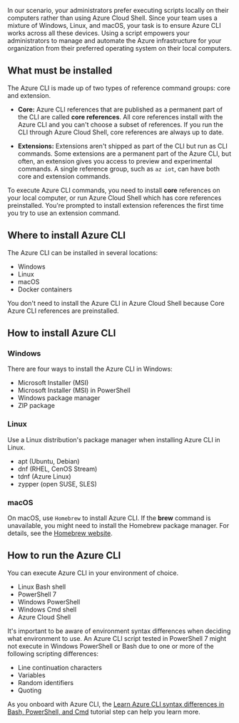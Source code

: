 <!-- markdownlint-disable MD041 -->

In our scenario, your administrators prefer executing scripts locally on their computers rather
than using Azure Cloud Shell. Since your team uses a mixture of Windows, Linux, and macOS, your task
is to ensure Azure CLI works across all these devices. Using a script empowers your
administrators to manage and automate the Azure infrastructure for your organization from their
preferred operating system on their local computers.

## What must be installed

The Azure CLI is made up of two types of reference command groups: core and extension.

* **Core:** Azure CLI references that are published as a permanent part of the CLI are called **core references**. All core references install with the Azure CLI and you can't choose a subset of references. If you run the CLI through Azure Cloud Shell, core references are always up to date.

* **Extensions:** Extensions aren't shipped as part of the CLI but run as CLI commands. Some extensions are a permanent part of the Azure CLI, but often, an extension gives you access to preview and experimental commands. A single reference group, such as `az iot`, can have both core and extension commands.

To execute Azure CLI commands, you need to install **core** references on your local computer, or run Azure Cloud Shell which has core references preinstalled. You're prompted to install extension references the first time you try to use an extension command.

## Where to install Azure CLI

The Azure CLI can be installed in several locations:

* Windows
* Linux
* macOS
* Docker containers

You don't need to install the Azure CLI in Azure Cloud Shell because Core Azure CLI references are preinstalled.

## How to install Azure CLI

### Windows

There are four ways to install the Azure CLI in Windows:

* Microsoft Installer (MSI)
* Microsoft Installer (MSI) in PowerShell
* Windows package manager
* ZIP package

### Linux

Use a Linux distribution's package manager when installing Azure CLI in Linux.

* apt (Ubuntu, Debian)
* dnf (RHEL, CenOS Stream)
* tdnf (Azure Linux)
* zypper (open SUSE, SLES)

### macOS

On macOS, use `Homebrew` to install Azure CLI. If the **brew** command is unavailable, you might need to install the Homebrew package manager. For details, see the [Homebrew website](https://brew.sh/).

## How to run the Azure CLI

You can execute Azure CLI in your environment of choice.

* Linux Bash shell
* PowerShell 7
* Windows PowerShell
* Windows Cmd shell
* Azure Cloud Shell

It's important to be aware of environment syntax differences when deciding what environment to use. An Azure CLI script tested in PowerShell 7 might not execute in Windows PowerShell or Bash due to one or more of the following scripting differences:

* Line continuation characters
* Variables
* Random identifiers
* Quoting

As you onboard with Azure CLI, the [Learn Azure CLI syntax differences in Bash, PowerShell, and Cmd](/cli/azure/get-started-tutorial-2-environment-syntax?tabs=Bash) tutorial step can help you learn more.
